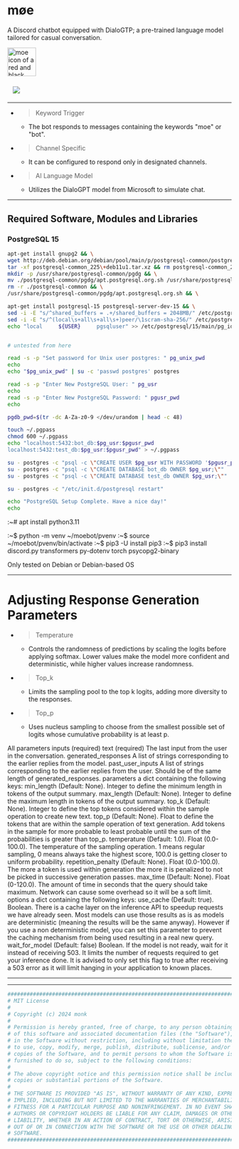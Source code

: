 # møe

A Discord chatbot equipped with DialoGTP; a pre-trained language model tailored for casual conversation.

<img decoding="async" loading="lazy" alt="moe icon of a red and black checkered diamond" src="https://raw.githubusercontent.com/monk-afk/SquareOne/main/images/moe_bot/rgb_32b_floatpt/squareone_moe_icon_1280px.png" width="64"/>

### &nbsp;&nbsp;&nbsp;[![](https://dcbadge.limes.pink/api/server/pE4Tu3cf23)](https://discord.gg/pE4Tu3cf23)

___

- > Keyword Trigger
  - The bot responds to messages containing the keywords "moe" or "bot".
- > Channel Specific
  - It can be configured to respond only in designated channels.
- > AI Language Model
  - Utilizes the DialoGPT model from Microsoft to simulate chat.

___

## Required Software, Modules and Libraries

### PostgreSQL 15

```bash
apt-get install gnupg2 && \
wget http://deb.debian.org/debian/pool/main/p/postgresql-common/postgresql-common_225+deb11u1.tar.xz && \
tar -xf postgresql-common_225\+deb11u1.tar.xz && rm postgresql-common_225\+deb11u1.tar.xz && \
mkdir -p /usr/share/postgresql-common/pgdg && \
mv ./postgresql-common/pgdg/apt.postgresql.org.sh /usr/share/postgresql-common/pgdg/ && \
rm -r ./postgresql-common && \
/usr/share/postgresql-common/pgdg/apt.postgresql.org.sh && \

apt-get install postgresql-15 postgresql-server-dev-15 && \
sed -i -E "s/^shared_buffers = .+/shared_buffers = 2048MB/" /etc/postgresql/15/main/postgresql.conf && \
sed -i -E "s/^(local\s+all\s+all\s+)peer/\1scram-sha-256/" /etc/postgresql/15/main/pg_hba.conf && \
echo "local		${USER}		pgsqluser" >> /etc/postgresql/15/main/pg_ident.conf && \


# untested from here

read -s -p "Set password for Unix user postgres: " pg_unix_pwd
echo
echo "$pg_unix_pwd" | su -c 'passwd postgres' postgres

read -s -p "Enter New PostgreSQL User: " pg_usr
echo
read -s -p "Enter New PostgreSQL Password: " pgusr_pwd
echo

pgdb_pwd=$(tr -dc A-Za-z0-9 </dev/urandom | head -c 48)

touch ~/.pgpass
chmod 600 ~/.pgpass
echo "localhost:5432:bot_db:$pg_usr:$pgusr_pwd
localhost:5432:test_db:$pg_usr:$pgusr_pwd" > ~/.pgpass

su - postgres -c "psql -c \"CREATE USER $pg_usr WITH PASSWORD '$pgusr_pwd';\""
su - postgres -c "psql -c \"CREATE DATABASE bot_db OWNER $pg_usr;\""
su - postgres -c "psql -c \"CREATE DATABASE test_db OWNER $pg_usr;\""

su - postgres -c "/etc/init.d/postgresql restart"

echo "PostgreSQL Setup Complete. Have a nice day!"
echo

```


:~# apt install python3.11

:~$ python -m venv ~/moebot/pvenv
:~$ source ~/moebot/pvenv/bin/activate
:~$ pip3 -U install pip3
:~$ pip3 install discord.py transformers py-dotenv torch psycopg2-binary



Only tested on Debian or Debian-based OS

___

# Adjusting Response Generation Parameters
- > Temperature
  - Controls the randomness of predictions by scaling the logits before applying softmax. Lower values make the model more confident and deterministic, while higher values increase randomness.
- > Top_k
  - Limits the sampling pool to the top k logits, adding more diversity to the responses.
- > Top_p
  - Uses nucleus sampling to choose from the smallest possible set of logits whose cumulative probability is at least p.


All parameters
inputs (required)
  text (required)	The last input from the user in the conversation.
  generated_responses	A list of strings corresponding to the earlier replies from the model.
  past_user_inputs	A list of strings corresponding to the earlier replies from the user. Should be of the same length of generated_responses.
  parameters	a dict containing the following keys:
    min_length	(Default: None). Integer to define the minimum length in tokens of the output summary.
    max_length	(Default: None). Integer to define the maximum length in tokens of the output summary.
    top_k	(Default: None). Integer to define the top tokens considered within the sample operation to create new text.
    top_p	(Default: None). Float to define the tokens that are within the sample operation of text generation. Add tokens in the sample for more probable to least probable until the sum of the probabilities is greater than top_p.
    temperature	(Default: 1.0). Float (0.0-100.0). The temperature of the sampling operation. 1 means regular sampling, 0 means always take the highest score, 100.0 is getting closer to uniform probability.
    repetition_penalty	(Default: None). Float (0.0-100.0). The more a token is used within generation the more it is penalized to not be picked in successive generation passes.
    max_time	(Default: None). Float (0-120.0). The amount of time in seconds that the query should take maximum. Network can cause some overhead so it will be a soft limit.
options
  a dict containing the following keys:
    use_cache	(Default: true). Boolean. There is a cache layer on the inference API to speedup requests we have already seen. Most models can use those results as is as models are deterministic (meaning the results will be the same anyway). However if you use a non deterministic model, you can set this parameter to prevent the caching mechanism from being used resulting in a real new query.
    wait_for_model	(Default: false) Boolean. If the model is not ready, wait for it instead of receiving 503. It limits the number of requests required to get your inference done. It is advised to only set this flag to true after receiving a 503 error as it will limit hanging in your application to known places.
___
___

```py
####################################################################################
# MIT License                                                                      #
#                                                                                  #
# Copyright (c) 2024 monk                                                          #
#                                                                                  #
# Permission is hereby granted, free of charge, to any person obtaining a copy     #
# of this software and associated documentation files (the "Software"), to deal    #
# in the Software without restriction, including without limitation the rights     #
# to use, copy, modify, merge, publish, distribute, sublicense, and/or sell        #
# copies of the Software, and to permit persons to whom the Software is            #
# furnished to do so, subject to the following conditions:                         #
#                                                                                  #
# The above copyright notice and this permission notice shall be included in all   #
# copies or substantial portions of the Software.                                  #
#                                                                                  #
# THE SOFTWARE IS PROVIDED "AS IS", WITHOUT WARRANTY OF ANY KIND, EXPRESS OR       #
# IMPLIED, INCLUDING BUT NOT LIMITED TO THE WARRANTIES OF MERCHANTABILITY,         #
# FITNESS FOR A PARTICULAR PURPOSE AND NONINFRINGEMENT. IN NO EVENT SHALL THE      #
# AUTHORS OR COPYRIGHT HOLDERS BE LIABLE FOR ANY CLAIM, DAMAGES OR OTHER           #
# LIABILITY, WHETHER IN AN ACTION OF CONTRACT, TORT OR OTHERWISE, ARISING FROM,    #
# OUT OF OR IN CONNECTION WITH THE SOFTWARE OR THE USE OR OTHER DEALINGS IN THE    #
# SOFTWARE.                                                                        #
####################################################################################
```